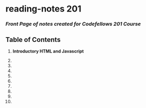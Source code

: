 # reading-notes 201

### *Front Page of notes created for Codefellows 201 Course*


## Table of Contents

1. **Introductory HTML and Javascript**

2.

3.

4.

5.

6.

7.

8.

9.

10.

